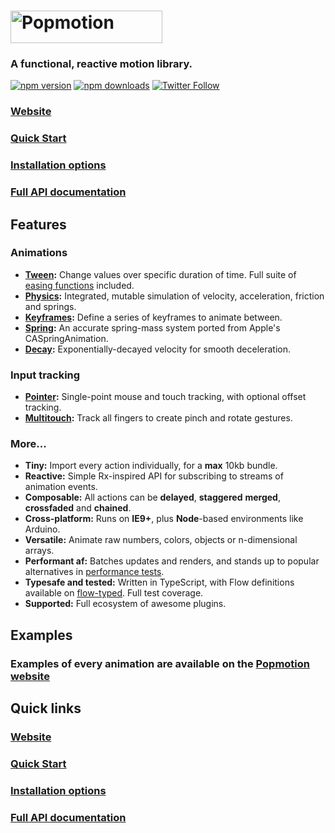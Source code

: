 # <a href="https://popmotion.io"><img src="https://cloud.githubusercontent.com/assets/7850794/21642571/1910a15e-d27b-11e6-84c7-19e88e207c14.png" height="52" width="243" alt="Popmotion" /></a>

### A **functional**, **reactive** motion library.

[![npm version](https://img.shields.io/npm/v/popmotion.svg?style=flat-square)](https://www.npmjs.com/package/popmotion)
[![npm downloads](https://img.shields.io/npm/dm/popmotion.svg?style=flat-square)](https://www.npmjs.com/package/popmotion)
[![Twitter Follow](https://img.shields.io/twitter/follow/espadrine.svg?style=social&label=Follow)](http://twitter.com/popmotionjs)

### [Website](https://popmotion.io/)
### [Quick Start](https://popmotion.io/learn/get-started)
### [Installation options](https://popmotion.io/learn/install)
### [Full API documentation](https://popmotion.io/api)

## Features

### Animations

- **[Tween](https://popmotion.io/api/tween):** Change values over specific duration of time. Full suite of [easing functions](https://popmotion.io/api/easing) included.
- **[Physics](https://popmotion.io/api/physics):** Integrated, mutable simulation of velocity, acceleration, friction and springs.
- **[Keyframes](https://popmotion.io/api/keyframes):** Define a series of keyframes to animate between.
- **[Spring](https://popmotion.io/api/spring):** An accurate spring-mass system ported from Apple's CASpringAnimation.
- **[Decay](https://popmotion.io/api/decay):** Exponentially-decayed velocity for smooth deceleration.

### Input tracking

- **[Pointer](https://popmotion.io/api/pointer):** Single-point mouse and touch tracking, with optional offset tracking.
- **[Multitouch](https://popmotion.io/api/touch):** Track all fingers to create pinch and rotate gestures.

### More...

- **Tiny:** Import every action individually, for a **max** 10kb bundle.
- **Reactive:** Simple Rx-inspired API for subscribing to streams of animation events.
- **Composable:** All actions can be **delayed**, **staggered** **merged**, **crossfaded** and **chained**.
- **Cross-platform:** Runs on **IE9+**, plus **Node**-based environments like Arduino.
- **Versatile:** Animate raw numbers, colors, objects or n-dimensional arrays.
- **Performant af:** Batches updates and renders, and stands up to popular alternatives in [performance tests](http://codepen.io/popmotion/pen/zNYXmR).
- **Typesafe and tested:** Written in TypeScript, with Flow definitions available on [flow-typed](https://github.com/flowtype/flow-typed). Full test coverage.
- **Supported:** Full ecosystem of awesome plugins.

## Examples

### Examples of every animation are available on the [Popmotion website](https://popmotion.io/)

## Quick links

### [Website](https://popmotion.io/)
### [Quick Start](https://popmotion.io/learn/get-started)
### [Installation options](https://popmotion.io/learn/install)
### [Full API documentation](https://popmotion.io/api)

